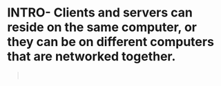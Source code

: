 # INTRO-   Clients and servers can reside on the same computer, or they can be on different computers that are networked together.

>  
